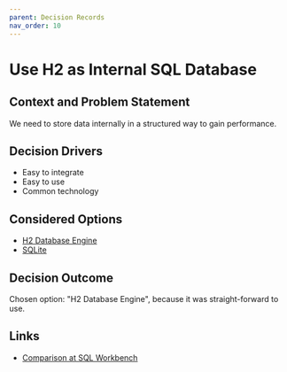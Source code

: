 ```yaml
---
parent: Decision Records
nav_order: 10
---
```

# Use H2 as Internal SQL Database

## Context and Problem Statement

We need to store data internally in a structured way to gain performance.

## Decision Drivers

* Easy to integrate
* Easy to use
* Common technology

## Considered Options

* [H2 Database Engine](http://www.h2database.com/html/main.html)
* [SQLite](https://www.sqlite.org/index.html)

## Decision Outcome

Chosen option: "H2 Database Engine", because it was straight-forward to use.

## Links

* [Comparison at SQL Workbench](https://www.sql-workbench.eu/dbms_comparison.html)
